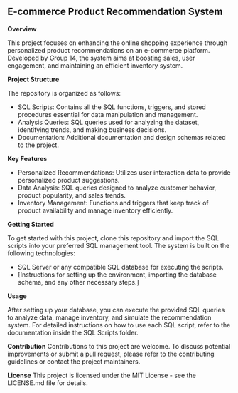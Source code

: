 ## E-commerce Product Recommendation System ##
**Overview**

This project focuses on enhancing the online shopping experience through personalized product recommendations on an e-commerce platform. Developed by Group 14, the system aims at boosting sales, user engagement, and maintaining an efficient inventory system.

**Project Structure**

The repository is organized as follows:

* SQL Scripts: Contains all the SQL functions, triggers, and stored procedures essential for data manipulation and management.
* Analysis Queries: SQL queries used for analyzing the dataset, identifying trends, and making business decisions.
* Documentation: Additional documentation and design schemas related to the project.

**Key Features**

* Personalized Recommendations: Utilizes user interaction data to provide personalized product suggestions.
* Data Analysis: SQL queries designed to analyze customer behavior, product popularity, and sales trends.
* Inventory Management: Functions and triggers that keep track of product availability and manage inventory efficiently.

**Getting Started**

To get started with this project, clone this repository and import the SQL scripts into your preferred SQL management tool. The system is built on the following technologies:

* SQL Server or any compatible SQL database for executing the scripts.
* [Instructions for setting up the environment, importing the database schema, and any other necessary steps.]

**Usage**

After setting up your database, you can execute the provided SQL queries to analyze data, manage inventory, and simulate the recommendation system. For detailed instructions on how to use each SQL script, refer to the documentation inside the SQL Scripts folder.

**Contribution**
Contributions to this project are welcome. To discuss potential improvements or submit a pull request, please refer to the contributing guidelines or contact the project maintainers.

**License**
This project is licensed under the MIT License - see the LICENSE.md file for details.
